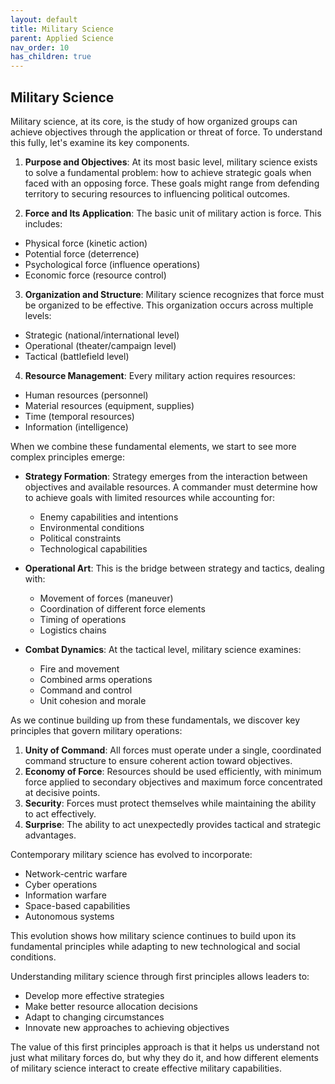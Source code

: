 ```yaml
---
layout: default
title: Military Science
parent: Applied Science
nav_order: 10
has_children: true
---
```


## Military Science

Military science, at its core, is the study of how organized groups can achieve objectives through the application or threat of force. To understand this fully, let's examine its key components.

1. **Purpose and Objectives**: At its most basic level, military science exists to solve a fundamental problem: how to achieve strategic goals when faced with an opposing force. These goals might range from defending territory to securing resources to influencing political outcomes.

2. **Force and Its Application**: The basic unit of military action is force. This includes:
- Physical force (kinetic action)
- Potential force (deterrence)
- Psychological force (influence operations)
- Economic force (resource control)

3. **Organization and Structure**: Military science recognizes that force must be organized to be effective. This organization occurs across multiple levels:
- Strategic (national/international level)
- Operational (theater/campaign level)
- Tactical (battlefield level)

4. **Resource Management**: Every military action requires resources:
- Human resources (personnel)
- Material resources (equipment, supplies)
- Time (temporal resources)
- Information (intelligence)

When we combine these fundamental elements, we start to see more complex principles emerge:

- **Strategy Formation**: Strategy emerges from the interaction between objectives and available resources. A commander must determine how to achieve goals with limited resources while accounting for:
    - Enemy capabilities and intentions
    - Environmental conditions
    - Political constraints
    - Technological capabilities

- **Operational Art**: This is the bridge between strategy and tactics, dealing with:
    - Movement of forces (maneuver)
    - Coordination of different force elements
    - Timing of operations
    - Logistics chains

- **Combat Dynamics**: At the tactical level, military science examines:
    - Fire and movement
    - Combined arms operations
    - Command and control
    - Unit cohesion and morale

As we continue building up from these fundamentals, we discover key principles that govern military operations:
1. **Unity of Command**: All forces must operate under a single, coordinated command structure to ensure coherent action toward objectives.
2. **Economy of Force**: Resources should be used efficiently, with minimum force applied to secondary objectives and maximum force concentrated at decisive points.
3. **Security**: Forces must protect themselves while maintaining the ability to act effectively.
4. **Surprise**: The ability to act unexpectedly provides tactical and strategic advantages.

Contemporary military science has evolved to incorporate:
- Network-centric warfare
- Cyber operations
- Information warfare
- Space-based capabilities
- Autonomous systems

This evolution shows how military science continues to build upon its fundamental principles while adapting to new technological and social conditions.

Understanding military science through first principles allows leaders to:
- Develop more effective strategies
- Make better resource allocation decisions
- Adapt to changing circumstances
- Innovate new approaches to achieving objectives

The value of this first principles approach is that it helps us understand not just what military forces do, but why they do it, and how different elements of military science interact to create effective military capabilities.
